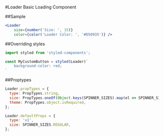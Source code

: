 #Loader
Basic Loading Component

##Sample

```jsx　
<Loader
    size={number('Size: ', 15)}
    color={color('Loader Color: ', '#D50935')} />
```
##Overriding styles
```jsx
import styled from 'styled-components';

const MyCustomButton = styled(Loader)`
    background-color: red;
`
```

##Proptypes
```jsx
Loader.propTypes = {
  type: PropTypes.string,
  size: PropTypes.oneOf(Object.keys(SPINNER_SIZES).map(el => SPINNER_SIZES[el])),
  theme: PropTypes.object.isRequired,
};
```

```jsx
Loader.defaultProps = {
  type: 'v1',
  size: SPINNER_SIZES.REGULAR,
};
```
